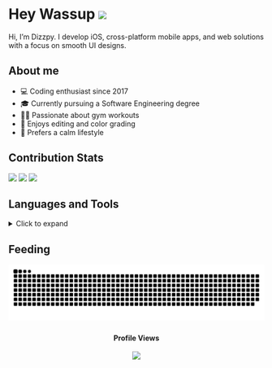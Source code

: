<h1>Hey Wassup <img src="https://emojiisland.com/cdn/shop/products/Handshake_Emoji_Icon_ios10_large.png?v=1571606090" width="40" /></h1>
<p>Hi, I’m Dizzpy. I develop iOS, cross-platform mobile apps, and web solutions with a focus on smooth UI designs.</p>



## About me
<!--
<img align="right" src="https://visitor-badge.laobi.icu/badge?page_id=dizzpy.dizzpy&left_color=royalblue&right_color=black"  />
-->

- 💻 Coding enthusiast since 2017
- 🎓 Currently pursuing a Software Engineering degree
- 🏋️‍♂️ Passionate about gym workouts
- 🎨 Enjoys editing and color grading
- 🌿 Prefers a calm lifestyle


## Contribution Stats

  <div align="start">
    <img width="400px" src="https://github-readme-stats.vercel.app/api?username=dizzpy&theme=gotham&show_icons=true&hide_border=true&count_private=true" />
    <img width="400px" src="https://github-readme-streak-stats.herokuapp.com/?user=dizzpy&theme=gotham&hide_border=true" />
    <img width="820px" src="https://github-profile-summary-cards.vercel.app/api/cards/profile-details?username=dizzpy&theme=gotham&hide_border=true">
    
  </div>


## Languages and Tools


<details>
  <summary>Click to expand</summary>
  

### Languages
<img style="margin: 10px" src="https://skillicons.dev/icons?i=html,css,sass,js,c,cs,java,mysql,dart,swift,arduino&" alt="Languages" />

### Frameworks
<img style="margin: 10px" src="https://skillicons.dev/icons?i=bootstrap,tailwindcss,react,nextjs,flutter,materialui,dotnet&" alt="Frameworks" />

### Tools
<img style="margin: 10px" src="https://skillicons.dev/icons?i=vscode,androidstudio,firebase,git,postman,docker,vercel,notion,ai,ae,figma&" alt="Tools" />
</details>



## Feeding

  <p align="statr">
    <img src ="https://raw.githubusercontent.com/dizzpy/dizzpy/output/github-contribution-grid-snake-dark.svg">
  </p>



###
<!--
<div align="center">
  <img src="https://raw.githubusercontent.com/platane/snk/output/github-contribution-grid-snake-dark.svg"  />
</div>
-->

###

<div align="center">
  <h4>Profile Views</h4>
  <img src="https://profile-counter.glitch.me/dizzpy/count.svg?"  />
</div>
